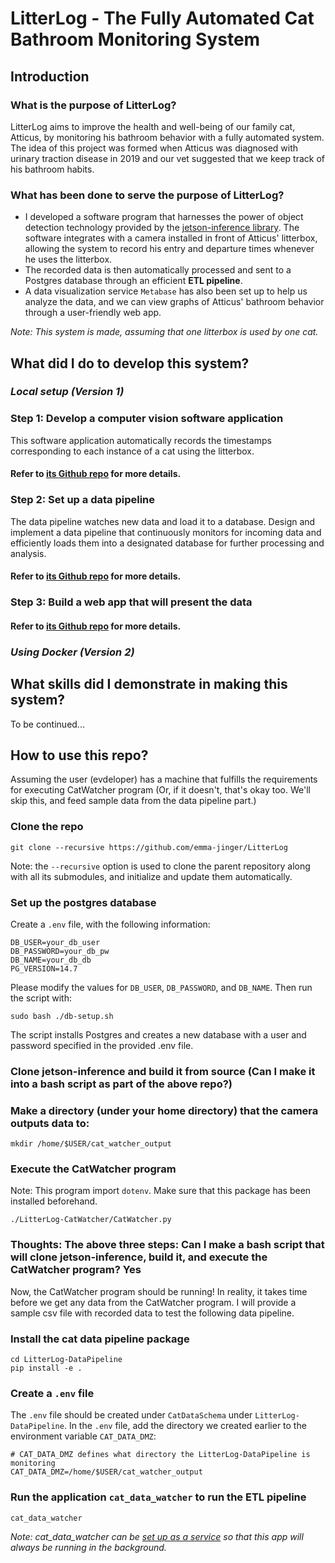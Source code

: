 
# LitterLog - The Fully Automated Cat Bathroom Monitoring System
## Introduction
### What is the purpose of LitterLog?
LitterLog aims to improve the health and well-being of our family cat, Atticus, by monitoring his bathroom behavior with a fully automated system. The idea of this project was formed when Atticus was diagnosed with urinary traction disease in 2019 and our vet suggested that we keep track of his bathroom habits.

### What has been done to serve the purpose of LitterLog?
- I developed a software program that harnesses the power of object detection technology provided by the [jetson-inference library](https://github.com/dusty-nv/jetson-inference). The software integrates with a camera installed in front of Atticus' litterbox, allowing the system to record his entry and departure times whenever he uses the litterbox. 
- The recorded data is then automatically processed and sent to a Postgres database through an efficient **ETL pipeline**. 
- A data visualization service `Metabase` has also been set up to help us analyze the data, and we can view graphs of Atticus' bathroom behavior through a user-friendly web app.

*Note: This system is made, assuming that one litterbox is used by one cat.* 

## What did I do to develop this system?
### ***Local setup (Version 1)***

### Step 1: Develop a computer vision software application 
This software application automatically records the timestamps corresponding to each instance of a cat using the litterbox.
#### Refer to [its Github repo](https://github.com/emma-jinger/CatWatcher) for more details.
### Step 2: Set up a data pipeline
The data pipeline watches new data and load it to a database. Design and implement a data pipeline that continuously monitors for incoming data and efficiently loads them into a designated database for further processing and analysis.
#### Refer to [its Github repo](https://github.com/emma-jinger/cat_data) for more details.

### Step 3: Build a web app that will present the data
#### Refer to [its Github repo](https://github.com/emma-jinger/cat_bathroom_monitoring_system_web_app) for more details.

### ***Using Docker (Version 2)***
## What skills did I demonstrate in making this system? 
To be continued...

## How to use this repo?

Assuming the user (evdeloper) has a machine that fulfills the requirements for executing CatWatcher program (Or, if it doesn't, that's okay too. We'll skip this, and feed sample data from the data pipeline part.)

### Clone the repo
```
git clone --recursive https://github.com/emma-jinger/LitterLog 
``` 
Note: the `--recursive` option is used to clone the parent repository along with all its submodules, and initialize and update them automatically.

### Set up the postgres database
Create a `.env` file, with the following information: 
```
DB_USER=your_db_user
DB_PASSWORD=your_db_pw
DB_NAME=your_db_db
PG_VERSION=14.7
```
Please modify the values for `DB_USER`, `DB_PASSWORD`, and `DB_NAME`. Then run the script with: 
```
sudo bash ./db-setup.sh
```
The script installs Postgres and creates a new database with a user and password specified in the provided .env file.



### Clone jetson-inference and build it from source (Can I make it into a bash script as part of the above repo?)
### Make a directory (under your home directory) that the camera outputs data to: 
```
mkdir /home/$USER/cat_watcher_output
```
### Execute the CatWatcher program  
Note: This program import `dotenv`. Make sure that this package has been installed beforehand.  
```
./LitterLog-CatWatcher/CatWatcher.py
```
### Thoughts: The above three steps: Can I make a bash script that will clone jetson-inference, build it, and execute the CatWatcher program? Yes

Now, the CatWatcher program should be running! In reality, it takes time before we get any data from the CatWatcher program. I will provide a sample csv file with recorded data to test the following data pipeline. 

### Install the cat data pipeline package 
```
cd LitterLog-DataPipeline
pip install -e .
```
### Create a `.env` file 
The `.env` file should be created under `CatDataSchema` under `LitterLog-DataPipeline`. In the `.env` file, add the directory we created earlier to the environment variable `CAT_DATA_DMZ`: 
```dotenv
# CAT_DATA_DMZ defines what directory the LitterLog-DataPipeline is monitoring
CAT_DATA_DMZ=/home/$USER/cat_watcher_output
``` 
### Run the application `cat_data_watcher` to run the ETL pipeline
```
cat_data_watcher
```
*Note: cat_data_watcher can be [set up as a service](https://github.com/emma-jinger/Set-Up-a-Service-on-Ubuntu) so that this app will always be running in the background.*
